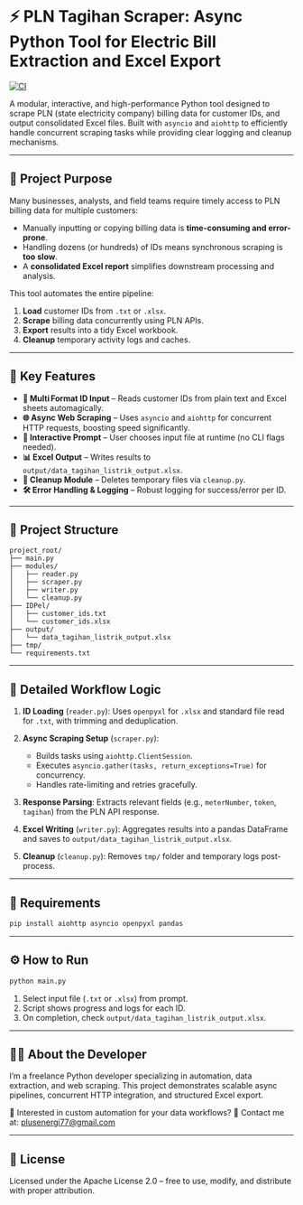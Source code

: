 # ⚡ PLN Tagihan Scraper: Async Python Tool for Electric Bill Extraction and Excel Export
[![CI](https://github.com/Citta123/PLN_Tagihan_Scraper/actions/workflows/ci.yaml/badge.svg)](https://github.com/Citta123/PLN_Tagihan_Scraper/actions)

A modular, interactive, and high-performance Python tool designed to scrape PLN (state electricity company) billing data for customer IDs, and output consolidated Excel files. Built with `asyncio` and `aiohttp` to efficiently handle concurrent scraping tasks while providing clear logging and cleanup mechanisms.

---

## 🌟 Project Purpose

Many businesses, analysts, and field teams require timely access to PLN billing data for multiple customers:

* Manually inputting or copying billing data is **time-consuming and error-prone**.
* Handling dozens (or hundreds) of IDs means synchronous scraping is **too slow**.
* A **consolidated Excel report** simplifies downstream processing and analysis.

This tool automates the entire pipeline:

1. **Load** customer IDs from `.txt` or `.xlsx`.
2. **Scrape** billing data concurrently using PLN APIs.
3. **Export** results into a tidy Excel workbook.
4. **Cleanup** temporary activity logs and caches.

---

## 🚀 Key Features

* **🔣 Multi Format ID Input** – Reads customer IDs from plain text and Excel sheets automagically.
* **🌐 Async Web Scraping** – Uses `asyncio` and `aiohttp` for concurrent HTTP requests, boosting speed significantly.
* **📝 Interactive Prompt** – User chooses input file at runtime (no CLI flags needed).
* **📊 Excel Output** – Writes results to `output/data_tagihan_listrik_output.xlsx`.
* **🩼 Cleanup Module** – Deletes temporary files via `cleanup.py`.
* **🛠 Error Handling & Logging** – Robust logging for success/error per ID.

---

## 🧰 Project Structure

```
project_root/
├── main.py
├── modules/
│   ├── reader.py
│   ├── scraper.py
│   ├── writer.py
│   └── cleanup.py
├── IDPel/
│   ├── customer_ids.txt
│   └── customer_ids.xlsx
├── output/
│   └── data_tagihan_listrik_output.xlsx
├── tmp/
└── requirements.txt
```

---

## 🧠 Detailed Workflow Logic

1. **ID Loading** (`reader.py`):
   Uses `openpyxl` for `.xlsx` and standard file read for `.txt`, with trimming and deduplication.

2. **Async Scraping Setup** (`scraper.py`):

   * Builds tasks using `aiohttp.ClientSession`.
   * Executes `asyncio.gather(tasks, return_exceptions=True)` for concurrency.
   * Handles rate-limiting and retries gracefully.

3. **Response Parsing**:
   Extracts relevant fields (e.g., `meterNumber`, `token`, `tagihan`) from the PLN API response.

4. **Excel Writing** (`writer.py`):
   Aggregates results into a pandas DataFrame and saves to `output/data_tagihan_listrik_output.xlsx`.

5. **Cleanup** (`cleanup.py`):
   Removes `tmp/` folder and temporary logs post-process.

---

## 💪 Requirements

```bash
pip install aiohttp asyncio openpyxl pandas
```

---

## ⚙️ How to Run

```bash
python main.py
```

1. Select input file (`.txt` or `.xlsx`) from prompt.
2. Script shows progress and logs for each ID.
3. On completion, check `output/data_tagihan_listrik_output.xlsx`.

---

## 👨‍💻 About the Developer

I’m a freelance Python developer specializing in automation, data extraction, and web scraping.
This project demonstrates scalable async pipelines, concurrent HTTP integration, and structured Excel export.

💬 Interested in custom automation for your data workflows?
📩 Contact me at: [plusenergi77@gmail.com](mailto:plusenergi77@gmail.com)

---

## 📄 License

Licensed under the Apache License 2.0 – free to use, modify, and distribute with proper attribution.
